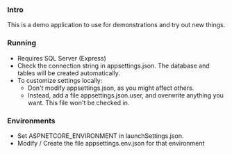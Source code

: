 ### Intro
This is a demo application to use for demonstrations and try out new things.

### Running
* Requires SQL Server (Express)
* Check the connection string in appsettings.json. The database and tables will be created automatically.
* To customize settings locally:
  * Don't modify appsettings.json, as you might affect others.
  * Instead, add a file appsettings.json.user, and overwrite anything you want. This file won't be checked in.

### Environments
  * Set ASPNETCORE_ENVIRONMENT in launchSettings.json.
  * Modify / Create the file appsettings.env.json for that environment
